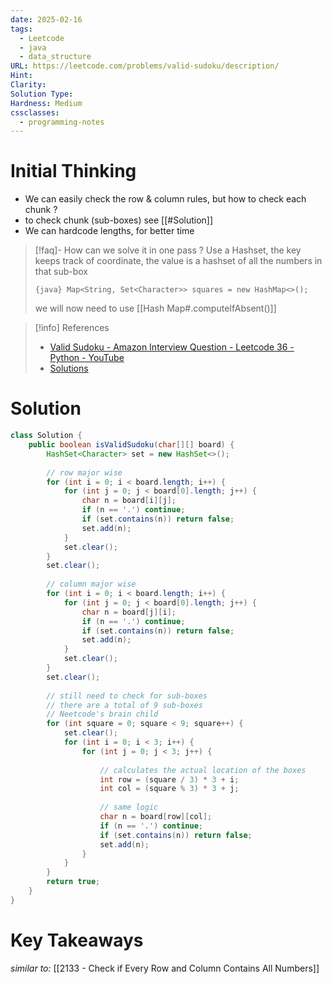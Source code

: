 ```yaml
---
date: 2025-02-16
tags:
  - Leetcode
  - java
  - data_structure
URL: https://leetcode.com/problems/valid-sudoku/description/
Hint: 
Clarity: 
Solution Type: 
Hardness: Medium
cssclasses:
  - programming-notes
---
```

# Initial Thinking

- We can easily check the row & column rules, but how to check each chunk ?
- to check chunk (sub-boxes) see [[#Solution]]
- We can hardcode lengths, for better time

> [!faq]- How can we solve it in one pass ?
> Use a Hashset, the key keeps track of coordinate, the value is a hashset of all the numbers in that sub-box
> 
> `{java} Map<String, Set<Character>> squares = new HashMap<>();`
> 
> we will now need to use [[Hash Map#.computeIfAbsent()]]

> [!info] References
> - [Valid Sudoku - Amazon Interview Question - Leetcode 36 - Python - YouTube](https://youtu.be/TjFXEUCMqI8)
> - [Solutions](https://neetcode.io/solutions/valid-sudoku)
# Solution
```java title="Brute Force" info:29-31
class Solution {
    public boolean isValidSudoku(char[][] board) {
        HashSet<Character> set = new HashSet<>();
		
        // row major wise
        for (int i = 0; i < board.length; i++) {
            for (int j = 0; j < board[0].length; j++) {
                char n = board[i][j];
                if (n == '.') continue;
                if (set.contains(n)) return false;
                set.add(n);
            }
            set.clear();
        }
        set.clear();
        
        // column major wise
        for (int i = 0; i < board.length; i++) {
            for (int j = 0; j < board[0].length; j++) {
                char n = board[j][i];
                if (n == '.') continue;
                if (set.contains(n)) return false;
                set.add(n);
            }
            set.clear();
        }
        set.clear();
		
        // still need to check for sub-boxes
        // there are a total of 9 sub-boxes 
        // Neetcode's brain child
        for (int square = 0; square < 9; square++) {
            set.clear();
            for (int i = 0; i < 3; i++) {
                for (int j = 0; j < 3; j++) {
					
                    // calculates the actual location of the boxes
                    int row = (square / 3) * 3 + i;
                    int col = (square % 3) * 3 + j;
					
                    // same logic
                    char n = board[row][col];
                    if (n == '.') continue;
                    if (set.contains(n)) return false;
                    set.add(n);
                }
            }
        }
        return true;
    }
}
```
# Key Takeaways

*similar to:* [[2133 - Check if Every Row and Column Contains All Numbers]]